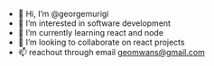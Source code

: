 - 👋 Hi, I’m @georgemurigi
- 👀 I’m interested in software development
- 🌱 I’m currently learning react and node
- 💞️ I’m looking to collaborate on react projects
- 📫 reachout through email geomwans@gmail.com

<!---
georgemurigi/georgemurigi is a ✨ special ✨ repository because its `README.md` (this file) appears on your GitHub profile.
You can click the Preview link to take a look at your changes.
--->
